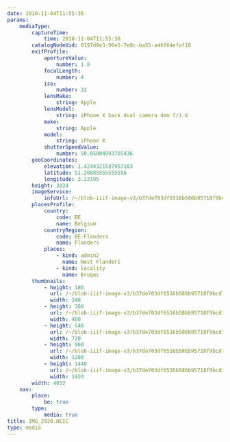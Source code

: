 ```yaml
---
date: 2018-11-04T11:55:38
params:
    mediaType:
        captureTime:
            time: 2018-11-04T11:55:38
        catalogNodeUid: 0197d0e3-96e5-7e8c-ba55-a46f64efaf18
        exifProfile:
            apertureValue:
                number: 1.8
            focalLength:
                number: 4
            iso:
                number: 32
            lensMake:
                string: Apple
            lensModel:
                string: iPhone X back dual camera 4mm f/1.8
            make:
                string: Apple
            model:
                string: iPhone X
            shutterSpeedValue:
                number: 50.05004993705436
        geoCoordinates:
            elevation: 1.4244321587957103
            latitude: 51.20885555555556
            longitude: 3.22195
        height: 3024
        imageService:
            infoUrl: /~/blob-iiif-image-v3/b37de703df6516b586b95718f9bcd72b6c8c8b64753b37acc9fca26bda43e1a9/info.json
        placesProfile:
            country:
                code: BE
                name: Belgium
            countryRegion:
                code: BE-Flanders
                name: Flanders
            places:
                - kind: admin2
                  name: West Flanders
                - kind: locality
                  name: Bruges
        thumbnails:
            - height: 180
              url: /~/blob-iiif-image-v3/b37de703df6516b586b95718f9bcd72b6c8c8b64753b37acc9fca26bda43e1a9/full/240%2C180/0/default.jpg
              width: 240
            - height: 360
              url: /~/blob-iiif-image-v3/b37de703df6516b586b95718f9bcd72b6c8c8b64753b37acc9fca26bda43e1a9/full/480%2C360/0/default.jpg
              width: 480
            - height: 540
              url: /~/blob-iiif-image-v3/b37de703df6516b586b95718f9bcd72b6c8c8b64753b37acc9fca26bda43e1a9/full/720%2C540/0/default.jpg
              width: 720
            - height: 960
              url: /~/blob-iiif-image-v3/b37de703df6516b586b95718f9bcd72b6c8c8b64753b37acc9fca26bda43e1a9/full/1280%2C960/0/default.jpg
              width: 1280
            - height: 1440
              url: /~/blob-iiif-image-v3/b37de703df6516b586b95718f9bcd72b6c8c8b64753b37acc9fca26bda43e1a9/full/1920%2C1440/0/default.jpg
              width: 1920
        width: 4032
    nav:
        place:
            be: true
        type:
            media: true
title: IMG_2920.HEIC
type: media
---
```


